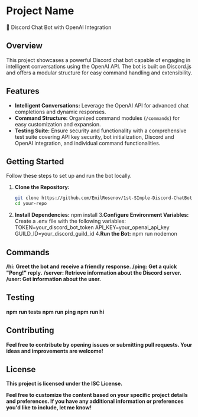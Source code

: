 # Project Name

🤖 Discord Chat Bot with OpenAI Integration

## Overview

This project showcases a powerful Discord chat bot capable of engaging in intelligent conversations using the OpenAI API. The bot is built on Discord.js and offers a modular structure for easy command handling and extensibility.

## Features

- **Intelligent Conversations:** Leverage the OpenAI API for advanced chat completions and dynamic responses.
- **Command Structure:** Organized command modules (`/commands`) for easy customization and expansion.
- **Testing Suite:** Ensure security and functionality with a comprehensive test suite covering API key security, bot initialization, Discord and OpenAI integration, and individual command functionalities.

## Getting Started

Follow these steps to set up and run the bot locally.

1. **Clone the Repository:**
   ```bash
   git clone https://github.com/EmilRosenov/1st-SImple-Discord-ChatBot.git
   cd your-repo
2. **Install Dependencies:**
   npm install
3.**Configure Environment Variables:**
   Create a .env file with the following variables:
   TOKEN=your_discord_bot_token
   API_KEY=your_openai_api_key
   GUILD_ID=your_discord_guild_id
4.**Run the Bot:**
   npm run nodemon

## Commands

**/hi: Greet the bot and receive a friendly response.**
**/ping: Get a quick "Pong!" reply.**
**/server: Retrieve information about the Discord server.**
**/user: Get information about the user.**

## Testing

**npm run tests**
**npm run ping**
**npm run hi**

## Contributing

**Feel free to contribute by opening issues or submitting pull requests. Your ideas and improvements are welcome!**

## License

**This project is licensed under the ISC License.**

**Feel free to customize the content based on your specific project details and preferences. If you have any additional information or preferences you'd like to include, let me know!**
